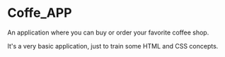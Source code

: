 # Coffe_APP

An application where you can buy or order your favorite coffee shop. 

It's a very basic application, just to train some HTML and CSS concepts. 
